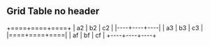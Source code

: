 ## Grid Table no header

+====+====+====+
| a2 | b2 | c2 |
|----+----+----|
| a3 | b3 | c3 |
|====+====+====|
| af | bf | cf |
+----+----+----+
